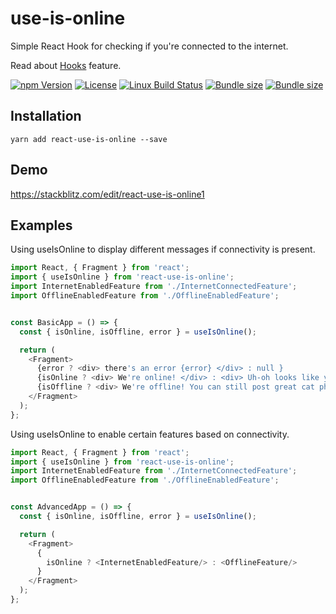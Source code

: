 # use-is-online

Simple React Hook for checking if you're connected to the internet.

Read about [Hooks](https://reactjs.org/docs/hooks-intro.html) feature.


[![npm Version](https://img.shields.io/npm/v/react-use-is-online.svg)](https://www.npmjs.com/package/react-use-is-online) [![License](https://img.shields.io/npm/l/react-use-is-online.svg)](https://www.npmjs.com/package/react-use-is-online) [![Linux Build Status](https://travis-ci.com/cacheflow/react-use-is-online.svg?branch=master)](https://travis-ci.com/cacheflow/react-use-is-online) [![Bundle size](https://badgen.net/bundlephobia/min/react-use-is-online?label=size)](https://bundlephobia.com/result?p=react-use-is-online) [![Bundle size](https://badgen.net/bundlephobia/minzip/react-use-is-online?label=gzip%20size)](https://bundlephobia.com/result?p=react-use-is-online)


## Installation

```
yarn add react-use-is-online --save 
```

## Demo 
https://stackblitz.com/edit/react-use-is-online1

## Examples

Using useIsOnline to display different messages if connectivity is present. 

```javascript
import React, { Fragment } from 'react';
import { useIsOnline } from 'react-use-is-online';
import InternetEnabledFeature from './InternetConnectedFeature';
import OfflineEnabledFeature from './OfflineEnabledFeature';


const BasicApp = () => {
  const { isOnline, isOffline, error } = useIsOnline();

  return (
    <Fragment>
      {error ? <div> there's an error {error} </div> : null }
      {isOnline ? <div> We're online! </div> : <div> Uh-oh looks like you should connect to the internet </div>}
      {isOffline ? <div> We're offline! You can still post great cat photos! </div> : <div> We're not online. </div>}
    </Fragment>
  );
};
```

Using useIsOnline to enable certain features based on connectivity.


```javascript
import React, { Fragment } from 'react';
import { useIsOnline } from 'react-use-is-online';
import InternetEnabledFeature from './InternetConnectedFeature';
import OfflineEnabledFeature from './OfflineEnabledFeature';


const AdvancedApp = () => {
  const { isOnline, isOffline, error } = useIsOnline();

  return (
    <Fragment>
      {
        isOnline ? <InternetEnabledFeature/> : <OfflineFeature/>
      }
    </Fragment>
  );
};
```


